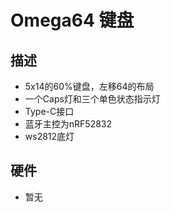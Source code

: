 # Omega64 键盘

## 描述

- 5x14的60%键盘，左移64的布局
- 一个Caps灯和三个单色状态指示灯
- Type-C接口
- 蓝牙主控为nRF52832
- ws2812底灯

## 硬件

- 暂无
